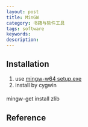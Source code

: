 ```yaml
---
layout: post
title: MinGW
category: 书籍与软件工具
tags: software
keywords: 
description: 
---
```


## Installation

1. use [mingw-w64 setup.exe](http://www.mingw-w64.org/doku.php)
2. install by cygwin

#### 

mingw-get install zlib

## Reference

